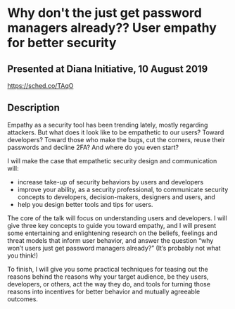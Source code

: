 # Why don't the just get password managers already?? User empathy for better security

## Presented at Diana Initiative, 10 August 2019

https://sched.co/TAqO

## Description
Empathy as a security tool has been trending lately, mostly regarding attackers. But what does it look like to be 
empathetic to our users? Toward developers? Toward those who make the bugs, cut the corners, reuse their passwords
and decline 2FA? And where do you even start?

I will make the case that empathetic security design and communication will:

- increase take-up of security behaviors by users and developers
- improve your ability, as a security professional, to communicate security concepts to developers, decision-makers,
  designers and users, and
- help you design better tools and tips for users.

The core of the talk will focus on understanding users and developers. I will give three key concepts to guide you toward
empathy, and I will present some entertaining and enlightening research on the beliefs, feelings and threat models that
inform user behavior, and answer the question “why won’t users just get password managers already?” (It’s probably not what
you think!)

To finish, I will give you some practical techniques for teasing out the reasons behind the reasons why your target audience,
be they users, developers, or others, act the way they do, and tools for turning those reasons into incentives for better
behavior and mutually agreeable outcomes. 
